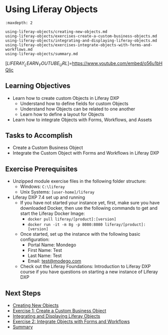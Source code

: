 # Using Liferay Objects 

```{toctree}
:maxdepth: 2

using-liferay-objects/creating-new-objects.md
using-liferay-objects/exercises-create-a-custom-business-objects.md
using-liferay-objects/integrating-and-displaying-liferay-objects.md
using-liferay-objects/exercises-integrate-objects-with-forms-and-workflows.md
using-liferay-objects/summary.md
```

[$LIFERAY_LEARN_YOUTUBE_URL$]=https://www.youtube.com/embed/o56u1bHQIjc 

## Learning Objectives

* Learn how to create custom Objects in Liferay DXP
	* Understand how to define fields for custom Objects
	* Understand how Objects can be related to one another
	* Learn how to define a layout for Objects
* Learn how to integrate Objects with Forms, Workflows, and Assets
	
## Tasks to Accomplish 

* Create a Custom Business Object
* Integrate the Custom Object with Forms and Workflows in Liferay DXP

## Exercise Prerequisites

* Unzipped module exercise files in the following folder structure:
	- Windows: `C:\liferay`
	- Unix Systems: `[user-home]/liferay`
* Liferay DXP 7.4 set up and running
    - If you have not started your instance yet, first, make sure you have downloaded Docker, then use the following commands to get and start the Liferay Docker Image: 
        * `docker pull liferay/[product]:[version]`
        * `docker run -it -m 8g -p 8080:8080 liferay/[product]:[version]`
    - Once started, set up the instance with the following basic configuration:
        * Portal Name: Mondego
        * First Name: Test
        * Last Name: Test
        * Email: test@modego.com
    - Check out the Liferay Foundations: Introduction to Liferay DXP course if you have questions on starting a new instance of Liferay DXP

## Next Steps

* [Creating New Objects](./using-liferay-objects/creating-new-objects.md) 
* [Exercise 1: Create a Custom Business Object](./using-liferay-objects/exercises-create-a-custom-business-object.md) 
* [Integrating and Displaying Liferay Objects](./using-liferay-objects/integrating-and-displaying-liferay-objects.md) 
* [Exercise 2: Integrate Objects with Forms and Workflows](./using-liferay-objects/exercises-integrate-objects-with-forms-and-workflows.md) 
* [Summary](./using-liferay-objects/summary.md) 
